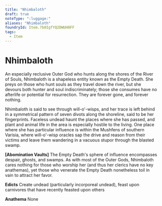 ```yaml
---
title: "Nhimbaloth"
draft: true
noteType: ":luggage:"
aliases: "Nhimbaloth"
foundryId: Item.7b0IgfYQ2DWUH0FF
tags:
  - Item
---
```


# Nhimbaloth

An especially reclusive Outer God who hunts along the shores of the River of Souls, Nhimbaloth is a shapeless entity known as the Empty Death. She preys on those who hunt souls as they travel down the river, but she devours both hunter and soul indiscriminately; those she consumes have no afterlife or potential for resurrection. They are forever gone, and forever nothing.

Nhimbaloth is said to see through will-o'-wisps, and her trace is left behind in a symmetrical pattern of seven divots along the shoreline, said to be her fingerprints. Faceless undead haunt the places where she has passed, and plant and animal life in the area is especially hostile to the living. One place where she has particular influence is within the Mushfens of southern Varisia, where will-o'-wisp oracles sap the drive and reason from their victims and leave them wandering in a vacuous stupor through the blasted swamp.

**\[Abomination Vaults\]** The Empty Death's sphere of influence encompasses despair, ghosts, and swamps. As with most of the Outer Gods, Nhimbaloth cares nothing for those who worship her (and thus her clerics have no key anathemas), yet those who venerate the Empty Death nonetheless toil in vain to attract her favor.

**Edicts** Create undead (particularly incorporeal undead), feast upon carnivores that have recently feasted upon others

**Anathema** None
